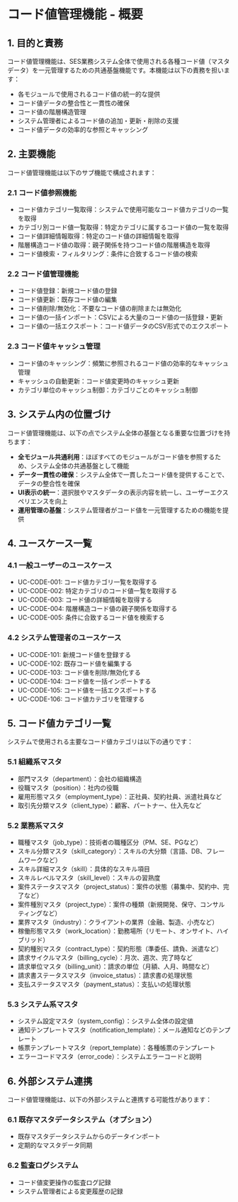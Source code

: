 # コード値管理機能 - 概要

## 1. 目的と責務

コード値管理機能は、SES業務システム全体で使用される各種コード値（マスタデータ）を一元管理するための共通基盤機能です。本機能は以下の責務を担います：

- 各モジュールで使用されるコード値の統一的な提供
- コード値データの整合性と一貫性の確保
- コード値の階層構造管理
- システム管理者によるコード値の追加・更新・削除の支援
- コード値データの効率的な参照とキャッシング

## 2. 主要機能

コード値管理機能は以下のサブ機能で構成されます：

### 2.1 コード値参照機能

- コード値カテゴリ一覧取得：システムで使用可能なコード値カテゴリの一覧を取得
- カテゴリ別コード値一覧取得：特定カテゴリに属するコード値の一覧を取得
- コード値詳細情報取得：特定のコード値の詳細情報を取得
- 階層構造コード値の取得：親子関係を持つコード値の階層構造を取得
- コード値検索・フィルタリング：条件に合致するコード値の検索

### 2.2 コード値管理機能

- コード値登録：新規コード値の登録
- コード値更新：既存コード値の編集
- コード値削除/無効化：不要なコード値の削除または無効化
- コード値の一括インポート：CSVによる大量のコード値の一括登録・更新
- コード値の一括エクスポート：コード値データのCSV形式でのエクスポート

### 2.3 コード値キャッシュ管理

- コード値のキャッシング：頻繁に参照されるコード値の効率的なキャッシュ管理
- キャッシュの自動更新：コード値変更時のキャッシュ更新
- カテゴリ単位のキャッシュ制御：カテゴリごとのキャッシュ制御

## 3. システム内の位置づけ

コード値管理機能は、以下の点でシステム全体の基盤となる重要な位置づけを持ちます：

- **全モジュール共通利用**：ほぼすべてのモジュールがコード値を参照するため、システム全体の共通基盤として機能
- **データ一貫性の確保**：システム全体で一貫したコード値を提供することで、データの整合性を確保
- **UI表示の統一**：選択肢やマスタデータの表示内容を統一し、ユーザーエクスペリエンスを向上
- **運用管理の基盤**：システム管理者がコード値を一元管理するための機能を提供

## 4. ユースケース一覧

### 4.1 一般ユーザーのユースケース

- UC-CODE-001: コード値カテゴリ一覧を取得する
- UC-CODE-002: 特定カテゴリのコード値一覧を取得する
- UC-CODE-003: コード値の詳細情報を取得する
- UC-CODE-004: 階層構造コード値の親子関係を取得する
- UC-CODE-005: 条件に合致するコード値を検索する

### 4.2 システム管理者のユースケース

- UC-CODE-101: 新規コード値を登録する
- UC-CODE-102: 既存コード値を編集する
- UC-CODE-103: コード値を削除/無効化する
- UC-CODE-104: コード値を一括インポートする
- UC-CODE-105: コード値を一括エクスポートする
- UC-CODE-106: コード値カテゴリを管理する

## 5. コード値カテゴリ一覧

システムで使用される主要なコード値カテゴリは以下の通りです：

### 5.1 組織系マスタ

- 部門マスタ（department）：会社の組織構造
- 役職マスタ（position）：社内の役職
- 雇用形態マスタ（employment_type）：正社員、契約社員、派遣社員など
- 取引先分類マスタ（client_type）：顧客、パートナー、仕入先など

### 5.2 業務系マスタ

- 職種マスタ（job_type）：技術者の職種区分（PM、SE、PGなど）
- スキル分類マスタ（skill_category）：スキルの大分類（言語、DB、フレームワークなど）
- スキル詳細マスタ（skill）：具体的なスキル項目
- スキルレベルマスタ（skill_level）：スキルの習熟度
- 案件ステータスマスタ（project_status）：案件の状態（募集中、契約中、完了など）
- 案件種別マスタ（project_type）：案件の種類（新規開発、保守、コンサルティングなど）
- 業界マスタ（industry）：クライアントの業界（金融、製造、小売など）
- 稼働形態マスタ（work_location）：勤務場所（リモート、オンサイト、ハイブリッド）
- 契約種別マスタ（contract_type）：契約形態（準委任、請負、派遣など）
- 請求サイクルマスタ（billing_cycle）：月次、週次、完了時など
- 請求単位マスタ（billing_unit）：請求の単位（月額、人月、時間など）
- 請求書ステータスマスタ（invoice_status）：請求書の処理状態
- 支払ステータスマスタ（payment_status）：支払いの処理状態

### 5.3 システム系マスタ

- システム設定マスタ（system_config）：システム全体の設定値
- 通知テンプレートマスタ（notification_template）：メール通知などのテンプレート
- 帳票テンプレートマスタ（report_template）：各種帳票のテンプレート
- エラーコードマスタ（error_code）：システムエラーコードと説明

## 6. 外部システム連携

コード値管理機能は、以下の外部システムと連携する可能性があります：

### 6.1 既存マスタデータシステム（オプション）

- 既存マスタデータシステムからのデータインポート
- 定期的なマスタデータ同期

### 6.2 監査ログシステム

- コード値変更操作の監査ログ記録
- システム管理者による変更履歴の記録